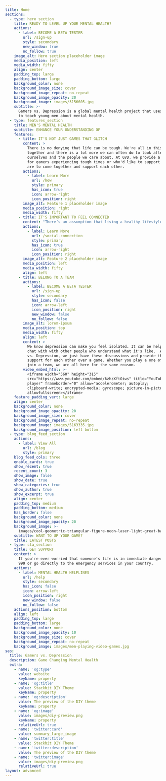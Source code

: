 ```yaml
---
title: Home
sections:
  - type: hero_section
    title: READY TO LEVEL UP YOUR MENTAL HEALTH?
    actions:
      - label: BECOME A BETA TESTER
        url: /sign-up
        style: secondary
        new_window: true
        no_follow: true
    image_alt: Hero section placeholder image
    media_position: left
    media_width: fifty
    align: center
    padding_top: large
    padding_bottom: large
    background_color: none
    background_image_size: cover
    background_image_repeat: no-repeat
    background_image_opacity: 20
    background_image: images/3156605.jpg
    subtitle: >-
      Gamers vs. Depression is a global mental health project that uses gaming
      to teach young men about mental health.
  - type: features_section
    title: MEN'S MENTAL HEALTH
    subtitle: ENHANCE YOUR UNDERSTANDING OF
    features:
      - title: IT'S NOT JUST GAMES THAT GLITCH
        content: >
          There is no denying that life can be tough. We're all in this journey
          together and there is a lot more we can often do to look after
          ourselves and the people we care about. At GVD, we provide a platform
          for gamers experiencing tough times or who'd like to support those who
          are to come together and support each other. 
        actions:
          - label: Learn More
            url: /how
            style: primary
            has_icon: true
            icon: arrow-right
            icon_position: right
        image_alt: Feature 1 placeholder image
        media_position: right
        media_width: fifty
      - title: IT'S IMPORTANT TO FEEL CONNECTED
        content: "There’s an assumption that living a healthy lifestyle involves eating nutritious foods, exercising regularly and getting adequate sleep. But social connection is rarely mentioned, even though it is pivotal to both our mental and physical wellbeing. Research suggests that loneliness is rising dramatically, and that an absence or lack of human connection could be more harmful to your health than obesity, smoking and high blood pressure.\_ \n"
        actions:
          - label: Learn More
            url: /social-connection
            style: primary
            has_icon: true
            icon: arrow-right
            icon_position: right
        image_alt: Feature 2 placeholder image
        media_position: left
        media_width: fifty
        align: left
      - title: BELONG TO A TEAM
        actions:
          - label: BECOME A BETA TESTER
            url: /sign-up
            style: secondary
            has_icon: false
            icon: arrow-left
            icon_position: right
            new_window: false
            no_follow: false
        image_alt: lorem-ipsum
        media_position: top
        media_width: fifty
        align: left
        content: >
          We know depression can make you feel isolated. It can be helpful to
          chat with with other people who understand what it's like.  At Gamers
          vs. Depression, we just have these discussions and provide this
          support for each other over a game. Whether you play a one off game or
          join a team, we are all here for the same reason.
        video_embed_html: >-
          <iframe width="560" height="315"
          src="https://www.youtube.com/embed/kzhzXftOiws" title="YouTube video
          player" frameborder="0" allow="accelerometer; autoplay;
          clipboard-write; encrypted-media; gyroscope; picture-in-picture"
          allowfullscreen></iframe>
    feature_padding_vert: large
    align: center
    background_color: none
    background_image_opacity: 20
    background_image_size: cover
    background_image_repeat: no-repeat
    background_image: images/5163335.jpg
    background_image_position: left bottom
  - type: blog_feed_section
    actions:
      - label: View All
        url: /blog
        style: primary
    blog_feed_cols: three
    enable_cards: true
    show_recent: true
    recent_count: 3
    show_image: false
    show_date: true
    show_categories: true
    show_author: true
    show_excerpt: true
    align: center
    padding_top: medium
    padding_bottom: medium
    has_border: false
    background_color: none
    background_image_opacity: 20
    background_image: >-
      images/cool-geometric-triangular-figure-neon-laser-light-great-backgrounds.jpg
    subtitle: WANT TO UP YOUR GAME?
    title: LATEST POSTS
  - type: cta_section
    title: GET SUPPORT
    content: >
      If you're ever worried that someone's life is in immediate danger, call
      999 or go directly to the emergency services in your country.
    actions:
      - label: MENTAL HEALTH HELPLINES
        url: /help
        style: secondary
        has_icon: false
        icon: arrow-left
        icon_position: right
        new_window: false
        no_follow: false
    actions_position: bottom
    align: left
    padding_top: large
    padding_bottom: large
    background_color: none
    background_image_opacity: 10
    background_image_size: cover
    background_image_repeat: no-repeat
    background_image: images/men-playing-video-games.jpg
seo:
  title: Gamers vs. Depression
  description: Game Changing Mental Health
  extra:
    - name: 'og:type'
      value: website
      keyName: property
    - name: 'og:title'
      value: Stackbit DIY Theme
      keyName: property
    - name: 'og:description'
      value: The preview of the DIY theme
      keyName: property
    - name: 'og:image'
      value: images/diy-preview.png
      keyName: property
      relativeUrl: true
    - name: 'twitter:card'
      value: summary_large_image
    - name: 'twitter:title'
      value: Stackbit DIY Theme
    - name: 'twitter:description'
      value: The preview of the DIY theme
    - name: 'twitter:image'
      value: images/diy-preview.png
      relativeUrl: true
layout: advanced
---
```

